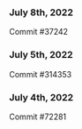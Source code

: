 ### July 8th, 2022

Commit #37242

### July 5th, 2022

Commit #314353


### July 4th, 2022

Commit #72281
